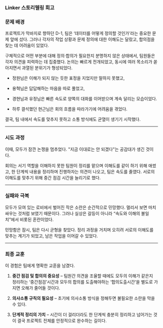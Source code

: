 ### **Linker 스토리텔링 회고** 

### **문제 배경**

프로젝트가 막바지로 향하던 D-1, 팀은 ‘데이터를 어떻게 정의할 것인가’라는 중요한 문제 앞에 섰다. 그러나 각자의 작업 상황과 문제 정의에 대한 이해도는 달랐고, 합의점을 찾는 데 어려움이 있었다.

구체적으로 어떤 부분에 대해 정의·합의가 필요한지 분명하지 않은 상태에서, 팀원들은 각자 의견을 피력하는 데 집중했다. 논의는 빠르게 전개되었고, 동시에 여러 목소리가 쏟아지면서 과열된 분위기가 형성되었다.

* 정원님은 이해가 되지 않는 듯한 표정을 지었지만 말하지 못했고, 

* 용혁님은 답답해하는 마음을 따로 풀었고,  

* 경현님과 유정님은 빠른 속도로 양쪽의 대화를 이어받으며 계속 달리는 모습이었다.

* 하루 결석했던 현근님은 회의 흐름을 따라가기에 어려움을 겪었다.

결국, 팀 내에서 속도를 맞추지 못하고 소통 방식에도 균열이 생기기 시작했다.

---

### **시도 과정**

이때, 모두가 잠깐 논쟁을 멈추었다. "지금 이대로는 안 되겠다"는 공감대가 생긴 것이다.

회의는 서기 역할을 이해하지 못한 팀원이 정리를 맡으며 이해도를 같이 하기 위해 애썼고, 한 단계씩 내용을 정리하며 진행하자는 의견이 나오고, 팀은 속도를 줄였다. 서로의 이해도를 맞추기 위해 중간 점검 시간을 늘리기로 했다.

---

### **실패와 극복**

모두가 모여 있는 로비에서 벌어진 작은 소란은 순간적으로 민망했다. 멀리서 보면 마치 싸우는 것처럼 보였기 때문이다. 그러나 실상은 갈등이 아니라 “속도와 이해의 불일치”에서 비롯된 혼란이었다.

민망함은 잠시, 팀은 다시 균형을 찾았다. 정리 과정을 거치며 오히려 서로의 이해도를 맞추는 계기가 되었고, 남은 작업을 이어갈 수 있었다.

---

### **최종 교훈**

이 경험은 팀에게 명확한 교훈을 남겼다.

1. **중간 점검 및 합의의 중요성** – 팀원간 의견을 조율할 때에도 모두의 이해가 같은지 정리하는 ‘중간점검’시간과 모두의 합의를 도출해야하는 ‘합의도출시간’을 별도로 가지면 오해가 줄어들 것이다.  

2. **의사소통 규칙의 필요성** – 초기에 의사소통 방식을 정해두면 불필요한 소란을 막을 수 있다.

3. **단계적 정리의 가치** – 시간이 더 걸리더라도 한 단계씩 충분히 정리하고 넘어가는 것이 결국 프로젝트 전체를 안정적으로 완수하는 길이다.

